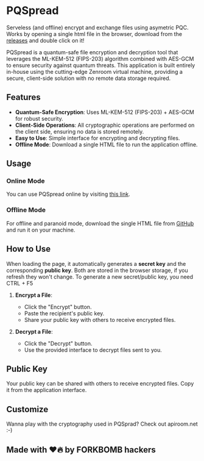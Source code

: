 <!--
SPDX-FileCopyrightText: 2024 The Forkbomb Company

SPDX-License-Identifier: AGPL-3.0-or-later
-->

# PQSpread

Serveless (and offline) encrypt and exchange files using asymetric PQC. Works by opening a single html file in the browser, download from the [releases](https://github.com/ForkbombEu/pqspread/releases) and double click on it!

PQSpread is a quantum-safe file encryption and decryption tool that leverages the ML-KEM-512 (FIPS-203) algorithm combined with AES-GCM to ensure security against quantum threats. This application is built entirely in-house using the cutting-edge Zenroom virtual machine, providing a secure, client-side solution with no remote data storage required.

## Features

- **Quantum-Safe Encryption**: Uses ML-KEM-512 (FIPS-203) + AES-GCM for robust security.
- **Client-Side Operations**: All cryptographic operations are performed on the client side, ensuring no data is stored remotely.
- **Easy to Use**: Simple interface for encrypting and decrypting files.
- **Offline Mode**: Download a single HTML file to run the application offline.

## Usage

### Online Mode

You can use PQSpread online by visiting [this link](https://forkbomb.eu/pqspread).

### Offline Mode

For offline and paranoid mode, download the single HTML file from [GitHub](https://github.com/forkbombeu/pqspread) and run it on your machine.

## How to Use

When loading the page, it automatically generates a **secret key** and the corresponding **public key**. Both are stored in the browser storage, if you refresh they won't change. To generate a new secret/public key, you need CTRL + F5

1. **Encrypt a File**:
   - Click the "Encrypt" button.
   - Paste the recipient's public key.
   - Share your public key with others to receive encrypted files.

2. **Decrypt a File**:
   - Click the "Decrypt" button.
   - Use the provided interface to decrypt files sent to you.

## Public Key

Your public key can be shared with others to receive encrypted files. Copy it from the application interface.

## Customize

Wanna play with the cryptography used in PQSprad? Check out apiroom.net :-)

## Made with ❤️🔥 by FORKBOMB hackers
